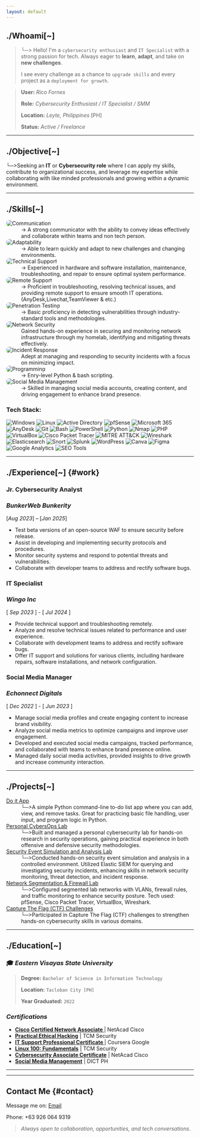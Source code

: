 ```yaml
---
layout: default
---
```

<div id="whoami">
  <h2><strong>./Whoami[~]</strong></h2>
</div>

> └─> Hello! I'm a `cybersecurity enthusiast` and `IT Specialist` with a strong passion for tech. Always eager to **learn**, **adapt**, and take on **new challenges**.
>
> I see every challenge as a chance to `upgrade skills` and every project as a `deployment for growth`.
>

>
>**User:**
>_Rico Fornes_
>
>**Role:**
> _Cybersecurity Enthusiast
>/ IT Specialist
>/ SMM_
> 
>**Location:**
>_Leyte, Philippines_ [PH]
>
>**Status:**
>_Active / Freelance_
>  

<!--
> **User:**  `Cybersecurity Enthusiast | IT Specialist | SMM`
> 
> └─> `RicoFornes`
>
> 
>**Role:**
>
> └─> `Cybersecurity Enthusiast | IT Specialist | SMM`
>  
>**Location:**
>
> └─> `Philippines [PH]`
> 
>**Status:**
> 
> └─> `Active / Learning Mode [ON]` 
>
> 
>:: Profile Summary ::  
-->
* * * 
## **./Objective[~]**

└─>Seeking an **IT** or **Cybersecurity role** where I can apply my skills, contribute to organizational success, and leverage my expertise while collaborating with like minded professionals and growing within a dynamic environment.


* * *
## **./Skills[~]**

<dl>
<img src="https://img.shields.io/badge/-Communication-1679A7?&style=for-the-badge&logo=wechat&logoColor=white" alt="Communication" style="border-radius: 8px;" />
<dd>→ A strong communicator with the ability to convey ideas effectively and collaborate within teams and non tech person.</dd>

<img src="https://img.shields.io/badge/-Adaptability-1679A7?&style=for-the-badge&logo=react&logoColor=white" alt="Adaptability" style="border-radius: 8px;" />
<dd>→ Able to learn quickly and adapt to new challenges and changing environments.</dd>

<img src="https://img.shields.io/badge/-Technical%20Support-1679A7?&style=for-the-badge&logo=opensourcehardware&logoColor=white" alt="Technical Support" style="border-radius: 8px;" />
<dd>→ Experienced in hardware and software installation, maintenance, troubleshooting, and repair to ensure optimal system performance.</dd>

<img src="https://img.shields.io/badge/-Remote%20Support-1679A7?&style=for-the-badge&logo=teamviewer&logoColor=white" alt="Remote Support" style="border-radius: 8px;" />
<dd>→ Proficient in troubleshooting, resolving technical issues, and providing remote support to ensure smooth IT operations. (AnyDesk,Livechat,TeamViewer & etc.)</dd>
  
<img src="https://img.shields.io/badge/-Penetration%20Testing-1679A7?&style=for-the-badge&logo=metasploit&logoColor=white" alt="Penetration Testing" style="border-radius: 8px;" />
<dd>→ Basic proficiency in detecting vulnerabilities through industry-standard tools and methodologies.</dd>

<img src="https://img.shields.io/badge/-Network%20Security-1679A7?&style=for-the-badge&logo=cisco&logoColor=white" alt="Network Security" style="border-radius: 8px;" />
<dd>Gained hands-on experience in securing and monitoring network infrastructure through my homelab, identifying and mitigating threats effectively.</dd>

<img src="https://img.shields.io/badge/-Incident%20Response-1679A7?&style=for-the-badge&logo=elastic&logoColor=white" alt="Incident Response" style="border-radius: 8px;" />
<dd> Adept at managing and responding to security incidents with a focus on minimizing impact.</dd>

<img src="https://img.shields.io/badge/-Programming-1679A7?&style=for-the-badge&logo=python&logoColor=white" alt="Programming" style="border-radius: 8px;" />
<dd>→ Enry-level Python & bash scripting.</dd>

<img src="https://img.shields.io/badge/-Social%20Media%20Management-1679A7?&style=for-the-badge&logo=facebook&logoColor=white" alt="Social Media Management" style="border-radius: 8px;" />
<dd>→ Skilled in managing social media accounts, creating content, and driving engagement to enhance brand presence.</dd>

</dl>

### **Tech Stack:**

![Windows](https://img.shields.io/badge/Windows-%230078D6.svg?style=for-the-badge&logo=windows&logoColor=white)
![Linux](https://img.shields.io/badge/Linux-%23FCC624.svg?style=for-the-badge&logo=linux&logoColor=black)
![Active Directory](https://img.shields.io/badge/Active%20Directory-%230078D6.svg?style=for-the-badge&logo=microsoft&logoColor=white)
![pfSense](https://img.shields.io/badge/pfSense-0B3D91?style=for-the-badge)
![Microsoft 365](https://img.shields.io/badge/Microsoft%20365-%23D83B01.svg?style=for-the-badge&logo=microsoft&logoColor=white)
![AnyDesk](https://img.shields.io/badge/AnyDesk-%23E20000.svg?style=for-the-badge&logo=anydesk&logoColor=white)
![Git](https://img.shields.io/badge/Git-F05032?style=for-the-badge&logo=git&logoColor=white)
![Bash](https://img.shields.io/badge/Bash-%23121011.svg?style=for-the-badge&logo=gnu-bash&logoColor=white)
![PowerShell](https://img.shields.io/badge/PowerShell-%235391FE.svg?style=for-the-badge&logo=powershell&logoColor=white)
![Python](https://img.shields.io/badge/python-3670A0?style=for-the-badge&logo=python&logoColor=ffdd54)
![Nmap](https://img.shields.io/badge/Nmap-005f87?style=for-the-badge&logo=gnu-privacy-guard&logoColor=white)
![PHP](https://img.shields.io/badge/php-%23777BB4.svg?style=for-the-badge&logo=php&logoColor=white)
![VirtualBox](https://img.shields.io/badge/VirtualBox-%23007ACC.svg?style=for-the-badge&logo=virtualbox&logoColor=white)
![Cisco Packet Tracer](https://img.shields.io/badge/Cisco%20Packet%20Tracer-%23006494.svg?style=for-the-badge&logo=cisco&logoColor=white)
![MITRE ATT&CK](https://img.shields.io/badge/MITRE%20ATT%26CK-Red?style=for-the-badge&logo=target&logoColor=white)
![Wireshark](https://img.shields.io/badge/Wireshark-%231670A0.svg?style=for-the-badge&logo=wireshark&logoColor=white)
![Elasticsearch](https://img.shields.io/badge/elasticsearch-%230377CC.svg?style=for-the-badge&logo=elasticsearch&logoColor=white)
![Snort](https://img.shields.io/badge/Snort-%23F00000.svg?style=for-the-badge&logo=snort&logoColor=white)
![Splunk](https://img.shields.io/badge/splunk-%23000000.svg?style=for-the-badge&logo=splunk&logoColor=white)
![WordPress](https://img.shields.io/badge/WordPress-21759B?style=for-the-badge&logo=wordpress&logoColor=white)
![Canva](https://img.shields.io/badge/Canva-00C4CC?style=for-the-badge&logo=canva&logoColor=white)
![Figma](https://img.shields.io/badge/Figma-F24E1E?style=for-the-badge&logo=figma&logoColor=white)
![Google Analytics](https://img.shields.io/badge/Google_Analytics-F29100?style=for-the-badge&logo=google-analytics&logoColor=white)
![SEO Tools](https://img.shields.io/badge/SEO-0A74DA?style=for-the-badge)

* * *

## **./Experience[~]** {#work}

### **Jr. Cybersecurity Analyst**
### <a h1>_BunkerWeb Bunkerity_ </a>
[_Aug 2023_] – [_Jan 2025_]

- Test beta versions of an open-source WAF to ensure security before release.
- Assist in developing and implementing security protocols and procedures.
- Monitor security systems and respond to potential threats and vulnerabilities.
- Collaborate with developer teams to address and rectify software bugs.

### **IT Specialist**
### <a>_Wingo Inc_</a> 
[ _Sep 2023_ ] - [ _Jul 2024_ ]

- Provide technical support and troubleshooting remotely.
- Analyze and resolve technical issues related to performance and user experience.
- Collaborate with development teams to address and rectify software bugs.
- Offer IT support and solutions for various clients, including hardware repairs, software installations, and network configuration.

### **Social Media Manager**
### <a>_Echonnect Digitals_</a>
[ _Dec 2022_ ] - [ _Jun 2023_ ]

- Manage social media profiles and create engaging content to increase brand visibility.
- Analyze social media metrics to optimize campaigns and improve user engagement.
- Developed and executed social media campaigns, tracked performance, and collaborated with teams to enhance brand presence online.
- Managed daily social media activities, provided insights to drive growth and increase community interaction.


* * *
## **./Projects[~]** 

<dl>
<dt><a href="https://github.com/ricoswabii/do_it_app" target="_blank">Do it App</a></dt>
<dd></dd>
<dd>└─>A simple Python command-line to-do list app where you can add, view, and remove tasks. Great for practicing basic file handling, user input, and program logic in Python.</dd>

<dt><a href="https://github.com/ricoswabii/cybersec-lab" target="_blank">Personal CybersOps Lab</a></dt>
<dd> </dd>
<dd>└─>Built and managed a personal cybersecurity lab for hands-on research in security operations, gaining practical experience in both offensive and defensive security methodologies.</dd>

<dt><a href="https://github.com/ricoswabii/Detection_Lab" target="_blank">Security Event Simulation and Analysis Lab</a></dt>
<dd> </dd>
<dd>└─>Conducted hands-on security event simulation and analysis in a controlled environment. Utilized Elastic SIEM for querying and investigating security incidents, enhancing skills in network security monitoring, threat detection, and incident response.</dd>

<dt><a href="https://ricoswabii.github.io/" target="_blank">Network Segmentation & Firewall Lab</a></dt>
<dd>└─>Configured segmented lab networks with VLANs, firewall rules, and traffic monitoring to enhance security posture. Tech used: pfSense, Cisco Packet Tracer, VirtualBox, Wireshark.</dd>

<dt><a href="" target="_blank">Capture The Flag (CTF) Challenges</a></dt>
<dd>└─>Participated in Capture The Flag (CTF) challenges to strengthen hands-on cybersecurity skills in various domains.</dd>
</dl>

* * *
## **./Education[~]** 

### 🎓 _Eastern Visayas State University_
> **Degree:** `Bachelor of Science in Information Technology`
> 
> **Location:** `Tacloban City [PH]`
> 
> **Year Graduated:** `2022`


### _Certifications_

- **[Cisco Certified Network Associate ](https://www.cisco.com/c/en/us/training-events/training-certifications/certifications/ccna.html)**  | NetAcad  Cisco
- **[Practical Ethical Hacking](https://academy.tcm-sec.com/courses/1152300/certificate)** | TCM Security 
- **[IT Support Professional Certificate ](https://www.coursera.org/professional-certificates/google-it-support)**  | Coursera  Google
- **[Linux 100: Fundamentals](https://academy.tcm-sec.com/courses/2631779/certificate)** | TCM Security  
- **[Cybersecurity Associate Certificate](https://www.cisco.com/c/en/us/training-events/training-certifications/certifications/ccna.html)**  | NetAcad  Cisco
- **[Social Media Management](https:)** | DICT PH

---
* * *
## **Contact Me** {#contact}

<p>
 Message me on:
  <a href="mailto:fornes.rico77@gmail.com">Email</a>
</p>
 Phone: +63 926 064 9319

 > _Always open to collaboration, opportunities, and tech conversations_. 
